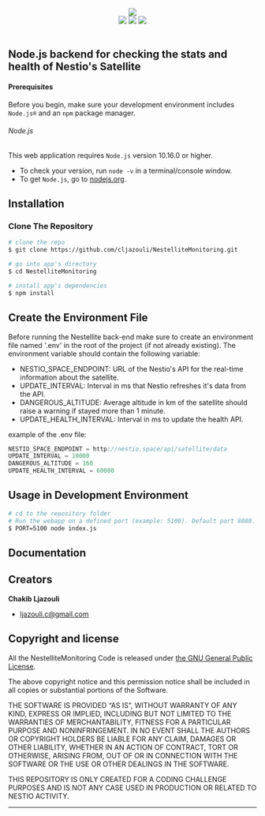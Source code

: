 <p align="center" style="margin: 0">
  <img src="https://i.imgur.com/5rcY2gJ.png">
</p>
<p align="center" style="margin: 0">
  <img src="https://img.shields.io/badge/Node.js-v10.16.0-success.svg">
  <img src="https://img.shields.io/badge/Express.js-v4.17.1-blue.svg">
  <img src="https://img.shields.io/badge/moment-v2.24.0-important.svg">
</p>
<br/>

## Node.js backend for checking the stats and health of Nestio's Satellite

#### Prerequisites
Before you begin, make sure your development environment includes `Node.js®` and an `npm` package manager.

###### Node.js
This web application requires `Node.js` version 10.16.0 or higher.

- To check your version, run `node -v` in a terminal/console window.
- To get `Node.js`, go to [nodejs.org](https://nodejs.org/).


## Installation

### Clone The Repository

``` bash
# clone the repo
$ git clone https://github.com/cljazouli/NestelliteMonitoring.git

# go into app's directory
$ cd NestelliteMonitoring

# install app's dependencies
$ npm install
```

## Create the Environment File

Before running the Nestellite back-end make sure to create an environment file named '.env' in the root of the project (if not already existing).
The environment variable should contain the following variable:
- NESTIO_SPACE_ENDPOINT: URL of the Nestio's API for the real-time information about the satellite.
- UPDATE_INTERVAL: Interval in ms that Nestio refreshes it's data from the API.
- DANGEROUS_ALTITUDE: Average altitude in km of the satellite should raise a warning if stayed more than 1 minute.
- UPDATE_HEALTH_INTERVAL: Interval in ms to update the health API.

example of the .env file:

```js
NESTIO_SPACE_ENDPOINT = http://nestio.space/api/satellite/data
UPDATE_INTERVAL = 10000
DANGEROUS_ALTITUDE = 160
UPDATE_HEALTH_INTERVAL = 60000
```


## Usage in Development Environment

``` bash
# cd to the repository folder
# Run the webapp on a defined port (example: 5100). Default port 8080.
$ PORT=5100 node index.js
```


## Documentation




## Creators

**Chakib Ljazouli**

* <ljazouli.c@gmail.com>



## Copyright and license

All the NestelliteMonitoring Code is released under [the GNU General Public License](https://github.com/cljazouli/ngSIP/blob/master/LICENSE.txt).

The above copyright notice and this permission notice shall be included in all copies or substantial portions of the Software.

THE SOFTWARE IS PROVIDED “AS IS”, WITHOUT WARRANTY OF ANY KIND, EXPRESS OR IMPLIED, INCLUDING BUT NOT LIMITED TO THE WARRANTIES OF MERCHANTABILITY, FITNESS FOR A PARTICULAR PURPOSE AND NONINFRINGEMENT. IN NO EVENT SHALL THE AUTHORS OR COPYRIGHT HOLDERS BE LIABLE FOR ANY CLAIM, DAMAGES OR OTHER LIABILITY, WHETHER IN AN ACTION OF CONTRACT, TORT OR OTHERWISE, ARISING FROM, OUT OF OR IN CONNECTION WITH THE SOFTWARE OR THE USE OR OTHER DEALINGS IN THE SOFTWARE.

THIS REPOSITORY IS ONLY CREATED FOR A CODING CHALLENGE PURPOSES AND IS NOT ANY CASE USED IN PRODUCTION OR RELATED TO NESTIO ACTIVITY.


----------------
